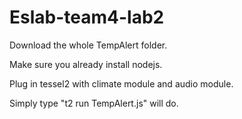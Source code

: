 # Eslab-team4-lab2

Download the whole TempAlert folder.

Make sure you already install nodejs.

Plug in tessel2 with climate module and audio module.

Simply type "t2 run TempAlert.js" will do.
